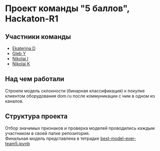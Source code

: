 # Проект команды "5 баллов", Hackaton-R1

## Участники команды
- [Ekaterina D](https://github.com/EkaDvor07)
- [Gleb Y](https://github.com/yakgleb)
- [Nikolai I](https://github.com/ipd0828)
- [Nikolai K](https://github.com/Learningsome)

## Над чем работали
Строили модель склонности (бинарная классификация) к покупке клиентом оборудования dom.ru
после коммуникации с ним в одном из каналов.

## Структура проекта
Отбор значимых признаков и проверка моделей проводились каждым участником в своей папке репозитория.  
Финальная модель представлена в тетрадке [best-model-ever-team5.ipynb](https://github.com/YandexhakatonR1/Hakaton_R1/blob/main/best-model-ever-team5.ipynb)
